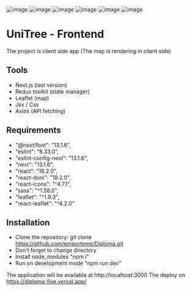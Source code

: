 ![image](https://img.shields.io/badge/JavaScript-323330?style=for-the-badge&logo=javascript&logoColor=F7DF1E)
![image](https://img.shields.io/badge/TypeScript-007ACC?style=for-the-badge&logo=typescript&logoColor=white)
![image](https://img.shields.io/badge/next.js-000000?style=for-the-badge&logo=nextdotjs&logoColor=white)
![image](https://img.shields.io/badge/Node.js-339933?style=for-the-badge&logo=nodedotjs&logoColor=white)
![image](https://img.shields.io/badge/React-20232A?style=for-the-badge&logo=react&logoColor=61DAFB)
![image](https://img.shields.io/badge/Sass-CC6699?style=for-the-badge&logo=sass&logoColor=white)

# UniTree - Frontend
The project is client side app
(The map is rendering in client side)

## Tools
* Next.js (last version)
* Redux toolkit (state manager)
* Leaflet (map)
* Jsx / Css
* Axios (API fetching)

## Requirements
* "@next/font": "13.1.6",
* "eslint": "8.33.0",
* "eslint-config-next": "13.1.6",
* "next": "13.1.6",
* "react": "18.2.0",
* "react-dom": "18.2.0",
* "react-icons": "^4.7.1",
* "sass": "^1.58.0",
* "leaflet": "^1.9.3",
* "react-leaflet": "^4.2.0"

## Installation
* Clone the repository: git clone https://github.com/emporteme/Diploma.git
* Don't forget to change directory
* Install node_modules "npm i"
* Run on development mode "npm run dev"

The application will be available at http://localhost:3000
The deploy on https://diploma-five.vercel.app/
